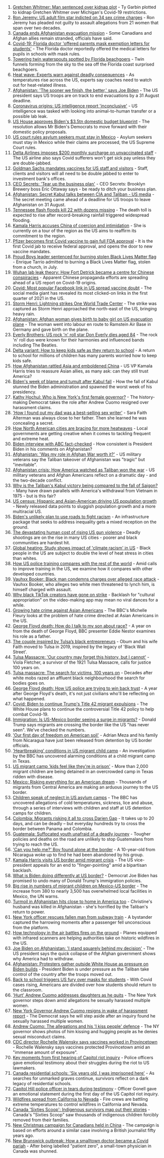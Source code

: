1. [Gretchen Whitmer: Man sentenced over kidnap plot](https://www.bbc.co.uk/news/world-us-canada-58337712?at_medium=RSS&at_campaign=KARANGA) - Ty Garbin plotted to kidnap Gretchen Whitmer over Michigan's Covid-19 restrictions.
2. [Ron Jeremy: US adult film star indicted on 34 sex crime charges](https://www.bbc.co.uk/news/world-us-canada-58346125?at_medium=RSS&at_campaign=KARANGA) - Ron Jeremy has pleaded not guilty to assault allegations from 21 women that span over two decades.
3. [Canada ends Afghanistan evacuation mission](https://www.bbc.co.uk/news/world-us-canada-58346187?at_medium=RSS&at_campaign=KARANGA) - Some Canadians and Afghan allies remain stranded, officials have said.
4. [Covid-19: Florida doctor 'offered parents mask exemption letters for students'](https://www.bbc.co.uk/news/world-us-canada-58346126?at_medium=RSS&at_campaign=KARANGA) - The Florida doctor reportedly offered the medical letters for pupils in schools with mask rules.
5. [Towering twin waterspouts spotted by Florida beachgoers](https://www.bbc.co.uk/news/world-us-canada-58336868?at_medium=RSS&at_campaign=KARANGA) - Twin funnels forming from the sky to the sea off the Florida coast surprised beachgoers.
6. [Heat wave: Experts warn against deadly consequences](https://www.bbc.co.uk/news/world-us-canada-58209171?at_medium=RSS&at_campaign=KARANGA) - As temperatures rise across the US, experts say coaches need to watch out for heat-related illness.
7. [Afghanistan: 'The sooner we finish, the better,' says Joe Biden](https://www.bbc.co.uk/news/world-asia-58321849?at_medium=RSS&at_campaign=KARANGA) - The US president says US troops are on track to end evacuations by a 31 August deadline.
8. [Coronavirus origins: US intelligence report 'inconclusive'](https://www.bbc.co.uk/news/world-us-canada-58329980?at_medium=RSS&at_campaign=KARANGA) - US intelligence was tasked with looking into animal-to-human transfer or a possible lab leak.
9. [US House approves Biden's $3.5tn domestic budget blueprint](https://www.bbc.co.uk/news/world-us-canada-58324640?at_medium=RSS&at_campaign=KARANGA) - The resolution allows Mr Biden's Democrats to move forward with their domestic policy proposals.
10. [US court rules asylum seekers must stay in Mexico](https://www.bbc.co.uk/news/world-us-canada-58325228?at_medium=RSS&at_campaign=KARANGA) - Asylum seekers must stay in Mexico while their claims are processed, the US Supreme Court rules.
11. [Delta Airlines imposes $200 monthly surcharge on unvaccinated staff](https://www.bbc.co.uk/news/business-58335109?at_medium=RSS&at_campaign=KARANGA) - The US airline also says Covid sufferers won't get sick pay unless they are double-jabbed.
12. [Goldman Sachs mandates vaccines for US staff and visitors](https://www.bbc.co.uk/news/business-58321737?at_medium=RSS&at_campaign=KARANGA) - Staff, clients and visitors will all need to be double jabbed to enter to investment bank's offices.
13. [CEO Secrets: 'Tear up the business plan'](https://www.bbc.co.uk/news/business-58316843?at_medium=RSS&at_campaign=KARANGA) - CEO Secrets: Brooklyn Brewery boss Eric Ottaway says - be ready to ditch your business plan.
14. [Afghanistan: Secret Kabul talks between CIA and Taliban - US media](https://www.bbc.co.uk/news/world-asia-58320516?at_medium=RSS&at_campaign=KARANGA) - The secret meeting came ahead of a deadline for US troops to leave Afghanistan on 31 August.
15. [Tennessee flash floods kill 22 with dozens missing](https://www.bbc.co.uk/news/world-us-canada-58300877?at_medium=RSS&at_campaign=KARANGA) - The death toll is expected to rise after record-breaking rainfall triggered widespread flooding.
16. [Kamala Harris accuses China of coercion and intimidation](https://www.bbc.co.uk/news/world-asia-58312947?at_medium=RSS&at_campaign=KARANGA) - She is currently on a tour of the region as the US aims to reaffirm its commitment to the region.
17. [Pfizer becomes first Covid vaccine to gain full FDA approval](https://www.bbc.co.uk/news/world-us-canada-58309254?at_medium=RSS&at_campaign=KARANGA) - It is the first Covid jab to receive federal approval, and opens the door to new vaccine mandates.
18. [Proud Boys leader sentenced for burning stolen Black Lives Matter flag](https://www.bbc.co.uk/news/world-us-canada-58312254?at_medium=RSS&at_campaign=KARANGA) - Enrique Tarrio admitted to burning a Black Lives Matter flag, stolen from a church, in July.
19. [Wuhan lab leak theory: How Fort Detrick became a centre for Chinese conspiracies](https://www.bbc.co.uk/news/world-us-canada-58273322?at_medium=RSS&at_campaign=KARANGA) - Apparent Chinese propaganda efforts are spreading ahead of a US report on Covid-19 origins.
20. [Covid: Most popular Facebook link in US spread vaccine doubt](https://www.bbc.co.uk/news/technology-58305149?at_medium=RSS&at_campaign=KARANGA) - The social media giant has revealed its most clicked-on links in the first quarter of 2021 in the US.
21. [Storm Henri: Lightning strikes One World Trade Center](https://www.bbc.co.uk/news/world-us-canada-58304611?at_medium=RSS&at_campaign=KARANGA) - The strike was captured as Storm Henri approached the north-east of the US, bringing heavy rain.
22. [Afghanistan: Afghan woman gives birth to baby girl on US evacuation plane](https://www.bbc.co.uk/news/world-asia-58297893?at_medium=RSS&at_campaign=KARANGA) - The woman went into labour en route to Ramstein Air Base in Germany and gave birth on the plane.
23. [Everly Brothers: US rock 'n' roll star Don Everly dies aged 84](https://www.bbc.co.uk/news/world-us-canada-58297621?at_medium=RSS&at_campaign=KARANGA) - The rock 'n' roll duo were known for their harmonies and influenced bands including The Beatles.
24. [Delta variant: How to keep kids safe as they return to school](https://www.bbc.co.uk/news/world-us-canada-58208076?at_medium=RSS&at_campaign=KARANGA) - A return to school for millions of children has many parents worried how to keep kids safe.
25. [How Afghanistan rattled Asia and emboldened China](https://www.bbc.co.uk/news/world-asia-58312949?at_medium=RSS&at_campaign=KARANGA) - US VP Kamala Harris tries to reassure Asian allies, as many ask: can they still trust America?
26. [Biden's week of blame and tumult after Kabul fall](https://www.bbc.co.uk/news/world-us-canada-58286766?at_medium=RSS&at_campaign=KARANGA) - How the fall of Kabul stunned the Biden administration and spawned the worst week of his presidency.
27. [Kathy Hochul: Who is New York's first female governor?](https://www.bbc.co.uk/news/world-us-canada-58167825?at_medium=RSS&at_campaign=KARANGA) - The history-making Democrat takes the role after Andrew Cuomo resigned over harassment claims.
28. ['How I found out my dad was a best-selling sex writer'](https://www.bbc.co.uk/news/stories-58171940?at_medium=RSS&at_campaign=KARANGA) - Sara Faith Alterman was always close to her father. Then she learned he was concealing a secret.
29. [How North American cities are bracing for more heatwaves](https://www.bbc.co.uk/news/world-us-canada-58015089?at_medium=RSS&at_campaign=KARANGA) - Local governments are getting creative when it comes to tackling frequent and extreme heat.
30. [Biden interview with ABC fact-checked](https://www.bbc.co.uk/news/58243158?at_medium=RSS&at_campaign=KARANGA) - How consistent is President Biden in his comments on Afghanistan?
31. [Afghanistan: 'Was my role in Afghan War worth it?'](https://www.bbc.co.uk/news/world-us-canada-58247092?at_medium=RSS&at_campaign=KARANGA) - US military veterans say the Taliban takeover of Afghanistan was "tragic" but "inevitable".
32. [Afghanistan crisis: How America watched as Taliban won the war](https://www.bbc.co.uk/news/world-us-canada-58245056?at_medium=RSS&at_campaign=KARANGA) - US military veterans and Afghan Americans reflect on a dramatic day - and the two-decade conflict.
33. [Why is the Taliban's Kabul victory being compared to the fall of Saigon?](https://www.bbc.co.uk/news/world-asia-58234884?at_medium=RSS&at_campaign=KARANGA) - Many have drawn parallels with America's withdrawal from Vietnam in 1975 - but is this fair?
34. [US census: Hispanic and Asian-American driving US population growth](https://www.bbc.co.uk/news/world-us-canada-58195166?at_medium=RSS&at_campaign=KARANGA) - Newly released data points to sluggish population growth and a more multiracial US.
35. [Biden's unlikely plan to use roads to fight racism](https://www.bbc.co.uk/news/world-us-canada-58106414?at_medium=RSS&at_campaign=KARANGA) - An infrastructure package that seeks to address inequality gets a mixed reception on the ground.
36. [The devastating human cost of rising US gun violence](https://www.bbc.co.uk/news/world-us-canada-58207384?at_medium=RSS&at_campaign=KARANGA) - Deadly shootings are on the rise in many US cities - poorer and black communities are hardest hit.
37. [Global heating: Study shows impact of 'climate racism' in US](https://www.bbc.co.uk/news/science-environment-57235904?at_medium=RSS&at_campaign=KARANGA) - Black people in the US are subject to double the level of heat stress in cities than whites.
38. [How US police training compares with the rest of the world](https://www.bbc.co.uk/news/world-us-canada-56834733?at_medium=RSS&at_campaign=KARANGA) - Amid calls to improve training in the US, we examine how it compares with other developed countries.
39. [Vauhxx Booker: Black man condemns charges over alleged race attack](https://www.bbc.co.uk/news/world-us-canada-58078503?at_medium=RSS&at_campaign=KARANGA) - Vauhxx Booker, who alleges two white men threatened to lynch him, is himself charged with assault.
40. [Why black TikTok creators have gone on strike](https://www.bbc.co.uk/news/world-us-canada-57841055?at_medium=RSS&at_campaign=KARANGA) - Backlash for "cultural appropriation" on the video-making app may mean no viral dances for a while.
41. [Growing hate crime against Asian Americans](https://www.bbc.co.uk/news/business-57287364?at_medium=RSS&at_campaign=KARANGA) - The BBC's Michelle Fleury looks at the problem of hate crime directed at Asian Americans in the US.
42. [George Floyd death: How do I talk to my son about race?](https://www.bbc.co.uk/news/world-us-canada-57205016?at_medium=RSS&at_campaign=KARANGA) - A year on from the death of George Floyd, BBC presenter Eddie Nestor examines his role as a father.
43. [The couple inspired by Tulsa’s black entrepreneurs](https://www.bbc.co.uk/news/world-us-canada-57309938?at_medium=RSS&at_campaign=KARANGA) - Obum and his wife Faith moved to Tulsa in 2019, inspired by the legacy of 'Black Wall Street'.
44. [Tulsa Massacre: 'Our country may forget this history, but I cannot'](https://www.bbc.co.uk/news/world-us-canada-57285783?at_medium=RSS&at_campaign=KARANGA) - Viola Fletcher, a survivor of the 1921 Tulsa Massacre, calls for justice 100 years on.
45. [Tulsa massacre: The search for victims, 100 years on](https://www.bbc.co.uk/news/world-us-canada-57244863?at_medium=RSS&at_campaign=KARANGA) - Decades after white mobs razed an affluent black neighbourhood the search for bodies goes on.
46. [George Floyd death: How US police are trying to win back trust](https://www.bbc.co.uk/news/world-us-canada-57205015?at_medium=RSS&at_campaign=KARANGA) - A year after George Floyd's death, it's not just civilians who'll be reflecting on what happened.
47. [Covid: Biden to continue Trump's Title 42 migrant expulsions](https://www.bbc.co.uk/news/world-us-canada-58077311?at_medium=RSS&at_campaign=KARANGA) - The White House plans to continue the controversial Title 42 policy to help combat Covid-19.
48. [Immigration: Is US-Mexico border seeing a surge in migrants?](https://www.bbc.co.uk/news/57656959?at_medium=RSS&at_campaign=KARANGA) - Donald Trump says migrants are crossing the border like the US "has never seen". We've checked the numbers.
49. ['Our first day of freedom on American soil'](https://www.bbc.co.uk/news/world-us-canada-57022918?at_medium=RSS&at_campaign=KARANGA) - Adrian Meza and his family from Nicaragua have just been released from detention by US border officials.
50. ['Heartbreaking' conditions in US migrant child camp](https://www.bbc.co.uk/news/world-us-canada-57561760?at_medium=RSS&at_campaign=KARANGA) - An investigation by the BBC has uncovered alarming conditions at a child migrant camp in Texas.
51. [US migrant camp 'kids feel like they're in prison'](https://www.bbc.co.uk/news/world-us-canada-57576306?at_medium=RSS&at_campaign=KARANGA) - More than 2,000 migrant children are being detained in an overcrowded camp in Texas ridden with disease.
52. [Mexico: Risking everything for an American dream](https://www.bbc.co.uk/news/world-us-canada-56432363?at_medium=RSS&at_campaign=KARANGA) - Thousands of migrants from Central America are making an arduous journey to the US border.
53. [Children speak of neglect in US asylum camps](https://www.bbc.co.uk/news/world-us-canada-57149721?at_medium=RSS&at_campaign=KARANGA) - The BBC has uncovered allegations of cold temperatures, sickness, lice and abuse, through a series of interviews with children and staff at US detention camps for children.
54. [Colombia: Migrants risking it all to cross Darien Gap](https://www.bbc.co.uk/news/world-latin-america-56544700?at_medium=RSS&at_campaign=KARANGA) - It takes up to 20 days, and can be deadly – but everyday hundreds try to cross the border between Panama and Colombia.
55. [Guatemala: Suffocated youth unafraid of a deadly journey](https://www.bbc.co.uk/news/world-latin-america-56260568?at_medium=RSS&at_campaign=KARANGA) - Tougher policies and deaths on the road are unlikely to stop Guatemalans from trying to reach the US.
56. ['Can you help me?' Boy found alone at the border](https://www.bbc.co.uk/news/world-us-canada-56670094?at_medium=RSS&at_campaign=KARANGA) - A 10-year-old from Nicaragua woke up to find he had been abandoned by his group.
57. [Kamala Harris visits US border amid migrant crisis](https://www.bbc.co.uk/news/world-us-canada-57619601?at_medium=RSS&at_campaign=KARANGA) - The US vice-president appeals for an end to "finger-pointing" amid a bipartisan backlash.
58. [What is Biden doing differently at US border?](https://www.bbc.co.uk/news/world-us-canada-56255613?at_medium=RSS&at_campaign=KARANGA) - Democrat Joe Biden has promised to undo many of Donald Trump's immigration policies.
59. [Big rise in numbers of migrant children on Mexico-US border](https://www.bbc.co.uk/news/world-latin-america-56810672?at_medium=RSS&at_campaign=KARANGA) - The increase from 380 to nearly 3,500 has overwhelmed local facilities in Mexico, the UN warns.
60. [Turmoil in Afghanistan hits close to home in America too](https://www.bbc.co.uk/news/world-us-canada-58288575?at_medium=RSS&at_campaign=KARANGA) - Christine's husband was killed in Afghanistan - she's horrified by the Taliban's return to power.
61. [New York officer rescues fallen man from subway train](https://www.bbc.co.uk/news/world-us-canada-58277097?at_medium=RSS&at_campaign=KARANGA) - A bystander captured the harrowing moments after a passenger fell unconscious from the platform.
62. [How technology in the air battles fires on the ground](https://www.bbc.co.uk/news/world-us-canada-58248261?at_medium=RSS&at_campaign=KARANGA) - Planes equipped with infrared scanners are helping authorities take on historic wildfires in the US.
63. [Joe Biden on Afghanistan: 'I stand squarely behind my decision'](https://www.bbc.co.uk/news/world-us-canada-58238557?at_medium=RSS&at_campaign=KARANGA) - The US president says the quick collapse of the Afghan government shows why America had to withdraw.
64. [Afghanistan: Protesters gather outside White House as pressure on Biden builds](https://www.bbc.co.uk/news/world-us-canada-58231386?at_medium=RSS&at_campaign=KARANGA) - President Biden is under pressure as the Taliban take control of the country after the troops moved out.
65. [Back to school triggers US fury over masks for students](https://www.bbc.co.uk/news/world-us-canada-58194162?at_medium=RSS&at_campaign=KARANGA) - With Covid cases rising, Americans are divided over how students should return to the classroom.
66. ['Hurt' Andrew Cuomo addresses daughters as he quits](https://www.bbc.co.uk/news/world-us-canada-58167628?at_medium=RSS&at_campaign=KARANGA) - The New York governor steps down amid allegations he sexually harassed multiple women.
67. [New York Governor Andrew Cuomo resigns in wake of harassment report](https://www.bbc.co.uk/news/world-us-canada-58164719?at_medium=RSS&at_campaign=KARANGA) - The Democrat says he will step aside after an inquiry found he sexually harassed multiple women.
68. [Andrew Cuomo: The allegations and his 'I kiss people' defence](https://www.bbc.co.uk/news/world-us-canada-58077312?at_medium=RSS&at_campaign=KARANGA) - The NY governor shows photos of him kissing and hugging people as he denies sexual misconduct claims.
69. [CDC director Rochelle Walensky says vaccines worked in Provincetown](https://www.bbc.co.uk/news/world-us-canada-58065854?at_medium=RSS&at_campaign=KARANGA) - Rochelle Walensky says vaccines protected Provincetown amid an "immense amount of exposure".
70. [Key moments from first hearing of Capitol riot inquiry](https://www.bbc.co.uk/news/world-us-canada-57992997?at_medium=RSS&at_campaign=KARANGA) - Police officers gave emotional testimony about their struggles during the riot to US lawmakers.
71. [Canada residential schools: 'Six years old, I was imprisoned here'](https://www.bbc.co.uk/news/world-us-canada-57840797?at_medium=RSS&at_campaign=KARANGA) - As searches for unmarked graves continue, survivors reflect on a dark legacy of residential schools.
72. [Capitol Hill police officer in tears during testimony](https://www.bbc.co.uk/news/world-us-canada-57989607?at_medium=RSS&at_campaign=KARANGA) - Officer Gonell gave an emotional statement during the first day of the US Capitol riot inquiry.
73. [Wildfires spread from California to Nevada](https://www.bbc.co.uk/news/world-us-canada-57961767?at_medium=RSS&at_campaign=KARANGA) - Fire crews are battling extreme temperatures to control wildfires in California and Nevada.
74. [Canada 'Sixties Scoop': Indigenous survivors map out their stories](https://www.bbc.co.uk/news/world-us-canada-55269251?at_medium=RSS&at_campaign=KARANGA) - Canada's "Sixties Scoop" saw thousands of indigenous children forcibly removed from their families.
75. [New Christmas campaign for Canadians held in China](https://www.bbc.co.uk/news/world-us-canada-55249770?at_medium=RSS&at_campaign=KARANGA) - The campaign is based on efforts around a similar case involving a British journalist fifty years ago.
76. [New Brunswick outbreak: How a smalltown doctor became a Covid pariah](https://www.bbc.co.uk/news/world-us-canada-54686672?at_medium=RSS&at_campaign=KARANGA) - After being labelled "patient zero", a small-town physician in Canada was shunned.
